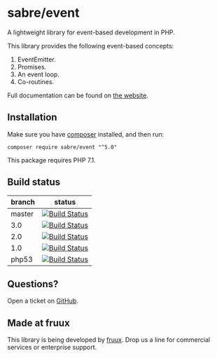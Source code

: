 sabre/event
===========

A lightweight library for event-based development in PHP.

This library provides the following event-based concepts:

1. EventEmitter.
2. Promises.
3. An event loop. 
4. Co-routines.

Full documentation can be found on [the website][1].

Installation
------------

Make sure you have [composer][3] installed, and then run:

    composer require sabre/event "^5.0"

This package requires PHP 7.1.

Build status
------------

| branch | status |
| ------ | ------ |
| master | [![Build Status](https://travis-ci.org/sabre-io/event.svg?branch=master)](https://travis-ci.org/sabre-io/event) |
| 3.0    | [![Build Status](https://travis-ci.org/sabre-io/event.svg?branch=3.0)](https://travis-ci.org/sabre-io/event) |
| 2.0    | [![Build Status](https://travis-ci.org/sabre-io/event.svg?branch=2.0)](https://travis-ci.org/sabre-io/event) |
| 1.0    | [![Build Status](https://travis-ci.org/sabre-io/event.svg?branch=1.0)](https://travis-ci.org/sabre-io/event) |
| php53  | [![Build Status](https://travis-ci.org/sabre-io/event.svg?branch=php53)](https://travis-ci.org/sabre-io/event) |


Questions?
----------

Open a ticket on [GitHub][5].

Made at fruux
-------------

This library is being developed by [fruux](https://fruux.com/). Drop us a line for commercial services or enterprise support.

[1]: https://sabre.io/event/
[3]: https://getcomposer.org/
[5]: https://github.com/fruux/sabre-event/issues/

